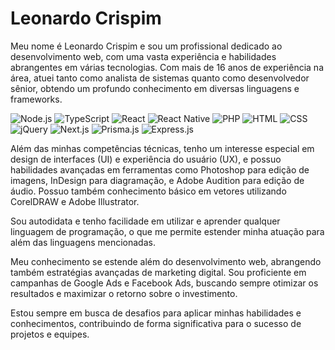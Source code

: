 # Leonardo Crispim

Meu nome é Leonardo Crispim e sou um profissional dedicado ao desenvolvimento web, com uma vasta experiência e habilidades abrangentes em várias tecnologias. Com mais de 16 anos de experiência na área, atuei tanto como analista de sistemas quanto como desenvolvedor sênior, obtendo um profundo conhecimento em diversas linguagens e frameworks.

![Node.js](https://upload.wikimedia.org/wikipedia/commons/d/d9/Node.js_logo.svg)
![TypeScript](https://upload.wikimedia.org/wikipedia/commons/4/4c/Typescript_logo_2022.svg)
![React](https://upload.wikimedia.org/wikipedia/commons/a/a7/React-icon.svg)
![React Native](https://upload.wikimedia.org/wikipedia/commons/a/a7/React-icon.svg)
![PHP](https://upload.wikimedia.org/wikipedia/commons/2/27/PHP-logo.svg)
![HTML](https://upload.wikimedia.org/wikipedia/commons/6/61/HTML5_logo_and_wordmark.svg)
![CSS](https://upload.wikimedia.org/wikipedia/commons/d/d5/CSS3_logo_and_wordmark.svg)
![jQuery](https://upload.wikimedia.org/wikipedia/commons/f/fd/JQuery-Logo.svg)
![Next.js](https://upload.wikimedia.org/wikipedia/commons/8/8e/Nextjs-logo.svg)
![Prisma.js](https://upload.wikimedia.org/wikipedia/commons/4/4a/Prisma_%28software%29_logo.svg)
![Express.js](https://upload.wikimedia.org/wikipedia/commons/6/64/Expressjs.png)

Além das minhas competências técnicas, tenho um interesse especial em design de interfaces (UI) e experiência do usuário (UX), e possuo habilidades avançadas em ferramentas como Photoshop para edição de imagens, InDesign para diagramação, e Adobe Audition para edição de áudio. Possuo também conhecimento básico em vetores utilizando CorelDRAW e Adobe Illustrator.

Sou autodidata e tenho facilidade em utilizar e aprender qualquer linguagem de programação, o que me permite estender minha atuação para além das linguagens mencionadas.

Meu conhecimento se estende além do desenvolvimento web, abrangendo também estratégias avançadas de marketing digital. Sou proficiente em campanhas de Google Ads e Facebook Ads, buscando sempre otimizar os resultados e maximizar o retorno sobre o investimento.

Estou sempre em busca de desafios para aplicar minhas habilidades e conhecimentos, contribuindo de forma significativa para o sucesso de projetos e equipes.

